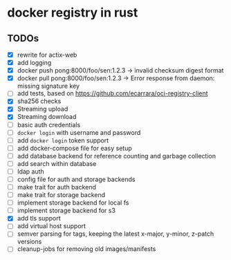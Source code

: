 # docker registry in rust

## TODOs

- [x] rewrite for actix-web
- [x] add logging
- [x] docker push pong:8000/foo/sen:1.2.3 -> invalid checksum digest format
- [x] docker pull pong:8000/foo/sen:1.2.3 -> Error response from daemon: missing signature key
- [ ] add tests, based on https://github.com/ecarrara/oci-registry-client
- [x] sha256 checks
- [x] Streaming upload
- [x] Streaming download
- [ ] basic auth credentials
- [ ] `docker login` with username and password
- [ ] add `docker login` token support
- [ ] add docker-compose file for easy setup
- [ ] add database backend for reference counting and garbage collection
- [ ] add search within database
- [ ] ldap auth
- [ ] config file for auth and storage backends
- [ ] make trait for auth backend
- [ ] make trait for storage backend
- [ ] implement storage backend for local fs
- [ ] implement storage backend for s3
- [x] add tls support
- [ ] add virtual host support
- [ ] semver parsing for tags, keeping the latest x-major, y-minor, z-patch versions
- [ ] cleanup-jobs for removing old images/manifests
